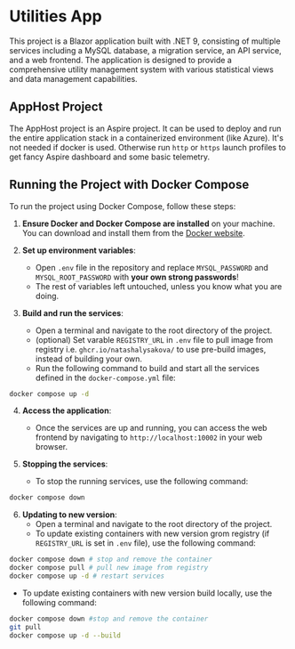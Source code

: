 # Utilities App

This project is a Blazor application built with .NET 9, consisting of multiple services including a MySQL database, a migration service, an API service, and a web frontend. The application is designed to provide a comprehensive utility management system with various statistical views and data management capabilities.

## AppHost Project
The AppHost project is an Aspire project. It can be used to deploy and run the entire application stack in a containerized environment (like Azure). It's not needed if docker is used. Otherwise run `http` or `https` launch profiles to get fancy Aspire dashboard and some basic telemetry.

## Running the Project with Docker Compose

To run the project using Docker Compose, follow these steps:

1. **Ensure Docker and Docker Compose are installed** on your machine. You can download and install them from the [Docker website](https://www.docker.com/get-started).

2. **Set up environment variables**:
   - Open `.env` file in the repository and replace `MYSQL_PASSWORD` and `MYSQL_ROOT_PASSWORD` with **your own strong passwords**!
   - The rest of variables left untouched, unless you know what you are doing.

3. **Build and run the services**:
   - Open a terminal and navigate to the root directory of the project.
   - (optional) Set varable `REGISTRY_URL` in `.env` file to pull image from registry i.e. `ghcr.io/natashalysakova/` to use pre-build images, instead of building your own.
   - Run the following command to build and start all the services defined in the `docker-compose.yml` file:

```bash
docker compose up -d
```

4. **Access the application**:
   - Once the services are up and running, you can access the web frontend by navigating to `http://localhost:10002` in your web browser.

5. **Stopping the services**:
   - To stop the running services, use the following command:

```bash
docker compose down
```

6. **Updating to new version**:
   - Open a terminal and navigate to the root directory of the project.
   - To update existing containers with new version grom registry (if `REGISTRY_URL` is set in `.env` file), use the following command:
```bash
docker compose down # stop and remove the container
docker compose pull # pull new image from registry
docker compose up -d # restart services
```
   - To update existing containers with new version build locally, use the following command:
 ```bash
docker compose down #stop and remove the container
git pull
docker compose up -d --build
```   